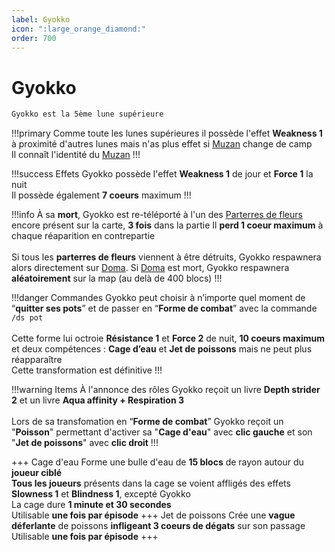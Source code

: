 ```yaml
---
label: Gyokko
icon: ":large_orange_diamond:"
order: 700
---
```


# Gyokko

```txt
Gyokko est la 5ème lune supérieure 
```

!!!primary
Comme toute les lunes supérieures il possède l'effet **Weakness 1** à proximité d'autres lunes mais n'as plus effet si [Muzan](./muzan) change de camp <br>
Il connaît l'identité du [Muzan](./muzan)
!!!

!!!success Effets
Gyokko possède l'effet **Weakness 1** de jour et **Force 1** la nuit <br>
Il possède également **7 coeurs** maximum
!!!

!!!info
À sa **mort**, Gyokko est re-téléporté à l'un des [Parterres de fleurs](/demonslayer-uhc/divers/parterre) encore présent sur la carte, **3 fois** dans la partie 
Il **perd 1 coeur maximum** à chaque réaparition en contrepartie <br>
<br>
Si tous les **parterres de fleurs** viennent à être détruits, Gyokko respawnera alors directement sur [Doma](./doma). Si [Doma](./doma) est mort, Gyokko respawnera **aléatoirement** sur la map (au delà de 400 blocs)
!!!

!!!danger Commandes
Gyokko peut choisir à n’importe quel moment de “**quitter ses pots**” et de passer en “**Forme de combat**” avec la commande ```/ds pot``` <br>
<br>
Cette forme lui octroie **Résistance 1** et **Force 2** de nuit, **10 coeurs maximum** et deux compétences : **Cage d’eau** et **Jet de poissons** mais ne peut plus réapparaître <br>
Cette transformation est définitive
!!!

!!!warning Items
À l'annonce des rôles Gyokko reçoit un livre **Depth strider 2** et un livre **Aqua affinity + Respiration 3** <br>
<br>
Lors de sa transfomation en “**Forme de combat**” Gyokko reçoit un "**Poisson**" permettant d'activer sa "**Cage d'eau**" avec **clic gauche** et son "**Jet de poissons**" avec **clic droit**
!!!

+++ Cage d'eau
Forme une bulle d'eau de **15 blocs** de rayon autour du **joueur ciblé** <br>
**Tous les joueurs** présents dans la cage se voient affligés des effets **Slowness 1** et **Blindness 1**, excepté Gyokko <br>
La cage dure **1 minute et 30 secondes** <br>
Utilisable **une fois par épisode**
+++ Jet de poissons 
Crée une **vague déferlante** de poissons **infligeant 3 coeurs de dégats** sur son passage <br>
Utilisable **une fois par épisode** 
+++
